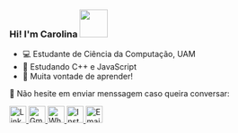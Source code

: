 ### Hi! I'm Carolina <img src="https://user-images.githubusercontent.com/48016467/100021766-c19a0780-2dc0-11eb-8e7d-4628b7000e7b.gif" width="50" height="50" />


- :computer: Estudante de Ciência da Computação, UAM
- 🌱 Estudando C++ e JavaScript
- :cherry_blossom: Muita vontade de aprender!

💌 Não hesite em enviar menssagem caso queira conversar:


<a href="https://www.linkedin.com/in/carolinacstro/">
 <img src = "https://user-images.githubusercontent.com/48016467/100015424-b3df8480-2db6-11eb-9b91-8024a86c2e76.png" 
     alt = "Linkedin"
     width="30px"/>
</a>

<a href="mailto:carolcastro086@gmail.com">
 <img src = "https://user-images.githubusercontent.com/48016467/100015401-ab874980-2db6-11eb-8b21-4e09e7cc79d1.png" 
     alt = "Gmail"
     width="30px"/>
</a>

<a href="https://api.whatsapp.com/send?phone=5511953061505">
 <img src = "https://user-images.githubusercontent.com/48016467/100015430-b6da7500-2db6-11eb-9f93-6d33860623be.png" 
     alt = "WhatsApp"
     width="30px"/>
</a>

<a href="https://www.instagram.com/caolivc/">
 <img src = "https://user-images.githubusercontent.com/48016467/100015415-b17d2a80-2db6-11eb-948e-fa9d3c78d224.png" 
     alt = "Instagram"
     width="30px"/>
</a>

<a href="mailto:carolinacoliveira@outlook.com">
 <img src = "https://user-images.githubusercontent.com/48016467/100015407-ae823a00-2db6-11eb-9946-7f1f6cb1c1fa.png" 
     alt = "Email"
     width="30px"/>
</a>


